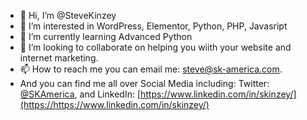 - 👋 Hi, I’m @SteveKinzey
- 👀 I’m interested in WordPress, Elementor, Python, PHP, Javasript
- 🌱 I’m currently learning Advanced Python
- 💞️ I’m looking to collaborate on helping you wiith your website and internet marketing.
- 📫 How to reach me you can email me: steve@sk-america.com.
- And you can find me all over Social Media including: Twitter: [@SKAmerica](https://twitter.com/SKAmerica), and LinkedIn: [https://www.linkedin.com/in/skinzey/](https://https://www.linkedin.com/in/skinzey/)
<!---
SteveKinzey/SteveKinzey is a ✨ special ✨ repository because its `README.md` (this file) appears on your GitHub profile.
You can click the Preview link to take a look at your changes.
--->
